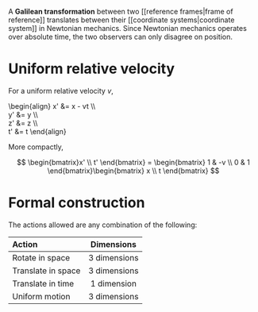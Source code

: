 A **Galilean transformation** between two [[reference frames|frame of reference]] translates between their [[coordinate systems|coordinate system]] in Newtonian mechanics. Since Newtonian mechanics operates over absolute time, the two observers can only disagree on position. 

# Uniform relative velocity

For a uniform relative velocity $v$,

\begin{align}
x' &= x - vt \\\\\
y' &= y \\\\\
z' &= z \\\\\
t' &= t
\end{align}

More compactly,

$$
\begin{bmatrix}x' \\ t' \end{bmatrix} = \begin{bmatrix} 1 & -v \\ 0 & 1 \end{bmatrix}\begin{bmatrix} x \\ t \end{bmatrix}
$$

# Formal construction

The actions allowed are any combination of the following:

|Action|Dimensions|
|:-----|:---------:|
|Rotate in space|3 dimensions|
|Translate in space|3 dimensions|
|Translate in time|1 dimension|
|Uniform motion|3 dimensions|